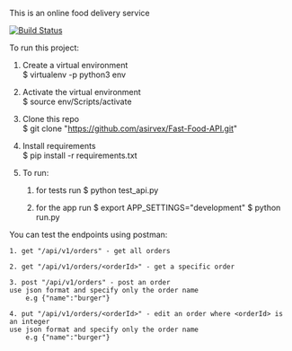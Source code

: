 This is an online food delivery service

[![Build Status](https://travis-ci.org/asirvex/Fast-Food-API.svg?branch=master)](https://travis-ci.org/asirvex/Fast-Food-API)

To run this project:

1. Create a virtual environment   
$ virtualenv -p python3 env

1. Activate the virtual environment   
$ source env/Scripts/activate


1. Clone this repo   
$ git clone "https://github.com/asirvex/Fast-Food-API.git"

1. Install requirements   
$ pip install -r requirements.txt

1. To run:
	1. for tests run
	$ python test_api.py

	1. for the app run
	$ export APP_SETTINGS="development"
	$ python run.py

You can test the endpoints using postman:

	1. get "/api/v1/orders" - get all orders

	2. get "/api/v1/orders/<orderId>" - get a specific order

	3. post "/api/v1/orders" - post an order
	use json format and specify only the order name 
		e.g {"name":"burger"}

	4. put "/api/v1/orders/<orderId>" - edit an order where <orderId> is an integer
	use json format and specify only the order name 
		e.g {"name":"burger"}